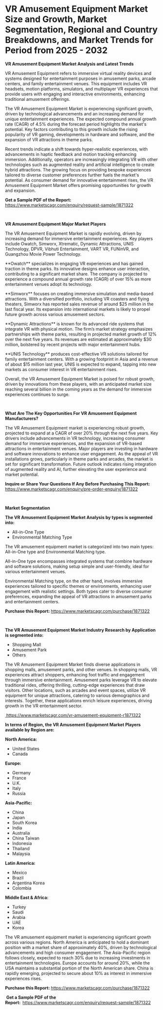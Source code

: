 <p><h1>VR Amusement Equipment Market Size and Growth, Market Segmentation, Regional and Country Breakdowns, and Market Trends for Period from 2025 -  2032</h1></p><p><strong>VR Amusement Equipment Market Analysis and Latest Trends</strong></p>
<p><p>VR Amusement Equipment refers to immersive virtual reality devices and systems designed for entertainment purposes in amusement parks, arcade centers, and family entertainment venues. This equipment includes VR headsets, motion platforms, simulators, and multiplayer VR experiences that provide users with engaging and interactive environments, enhancing traditional amusement offerings.</p><p>The VR Amusement Equipment Market is experiencing significant growth, driven by technological advancements and an increasing demand for unique entertainment experiences. The expected compound annual growth rate (CAGR) of 4.5% during the forecast period highlights the market's potential. Key factors contributing to this growth include the rising popularity of VR gaming, developments in hardware and software, and the expansion of VR attractions in theme parks.</p><p>Recent trends indicate a shift towards hyper-realistic experiences, with advancements in haptic feedback and motion tracking enhancing immersion. Additionally, operators are increasingly integrating VR with other technologies such as augmented reality and artificial intelligence to create hybrid attractions. The growing focus on providing bespoke experiences tailored to diverse customer preferences further fuels the market's potential. As consumer demand for innovative entertainment rises, the VR Amusement Equipment Market offers promising opportunities for growth and expansion.</p></p>
<p><strong>Get a Sample PDF of the Report:&nbsp;</strong> <a href="https://www.marketscagr.com/enquiry/request-sample/1871322?utm_campaign=3137&utm_medium=2&utm_source=Github&utm_content=ia&utm_term=12042025&utm_id=vr-amusement-equipment">https://www.marketscagr.com/enquiry/request-sample/1871322</a></p>
<p>&nbsp;</p>
<p><strong>VR Amusement Equipment Major Market Players</strong></p>
<p><p>The VR Amusement Equipment Market is rapidly evolving, driven by increasing demand for immersive entertainment experiences. Key players include Owatch, Simworx, Xtrematic, Dynamic Attractions, UNIS Technology, DPVR, Vibhuti Entertainment, VART VR, FUNinVR, and Guangzhou Movie Power Technology.</p><p>**Owatch** specializes in engaging VR experiences and has gained traction in theme parks. Its innovative designs enhance user interaction, contributing to a significant market share. The company is projected to experience a compound annual growth rate (CAGR) of over 15% as more entertainment venues adopt its technology.</p><p>**Simworx** focuses on creating immersive simulation and media-based attractions. With a diversified portfolio, including VR coasters and flying theaters, Simworx has reported sales revenue of around $25 million in the last fiscal year. Its expansion into international markets is likely to propel future growth across various amusement sectors.</p><p>**Dynamic Attractions** is known for its advanced ride systems that integrate VR with physical motion. The firm’s market strategy emphasizes partnerships with theme parks, resulting in projected market growth of 12% over the next five years. Its revenues are estimated at approximately $30 million, bolstered by recent projects with major entertainment hubs.</p><p>**UNIS Technology** produces cost-effective VR solutions tailored for family entertainment centers. With a growing footprint in Asia and a revenue of about $15 million last year, UNIS is expected to expand, tapping into new markets as consumer interest in VR entertainment rises.</p><p>Overall, the VR Amusement Equipment Market is poised for robust growth, driven by innovations from these players, with an anticipated market size reaching several billion in the coming years as the demand for immersive experiences continues to surge.</p></p>
<p>&nbsp;</p>
<p><strong>What Are The Key Opportunities For VR Amusement Equipment Manufacturers?</strong></p>
<p><p>The VR Amusement Equipment market is experiencing robust growth, projected to expand at a CAGR of over 20% through the next five years. Key drivers include advancements in VR technology, increasing consumer demand for immersive experiences, and the expansion of VR-based attractions in entertainment venues. Major players are investing in hardware and software innovations to enhance user engagement. As the appeal of VR installations grows, particularly in theme parks and arcades, the market is set for significant transformation. Future outlook indicates rising integration of augmented reality and AI, further elevating the user experience and market potential.</p></p>
<p><strong>Inquire or Share Your Questions If Any Before Purchasing This Report:</strong> <a href="https://www.marketscagr.com/enquiry/pre-order-enquiry/1871322?utm_campaign=3137&utm_medium=2&utm_source=Github&utm_content=ia&utm_term=12042025&utm_id=vr-amusement-equipment">https://www.marketscagr.com/enquiry/pre-order-enquiry/1871322</a></p>
<p>&nbsp;</p>
<p><strong>Market Segmentation</strong></p>
<p><strong>The VR Amusement Equipment Market Analysis by types is segmented into:</strong></p>
<p><ul><li>All-in-One Type</li><li>Environmental Matching Type</li></ul></p>
<p><p>The VR amusement equipment market is categorized into two main types: All-in-One type and Environmental Matching type. </p><p>All-in-One type encompasses integrated systems that combine hardware and software solutions, making setup simple and user-friendly, ideal for various entertainment venues. </p><p>Environmental Matching type, on the other hand, involves immersive experiences tailored to specific themes or environments, enhancing user engagement with realistic settings. Both types cater to diverse consumer preferences, expanding the appeal of VR attractions in amusement parks and entertainment centers.</p></p>
<p><strong>Purchase this Report:&nbsp;</strong><a href="https://www.marketscagr.com/purchase/1871322?utm_campaign=3137&utm_medium=2&utm_source=Github&utm_content=ia&utm_term=12042025&utm_id=vr-amusement-equipment">https://www.marketscagr.com/purchase/1871322</a></p>
<p>&nbsp;</p>
<p><strong>The VR Amusement Equipment Market Industry Research by Application is segmented into:</strong></p>
<p><ul><li>Shopping Mall</li><li>Amusement Park</li><li>Others</li></ul></p>
<p><p>The VR Amusement Equipment Market finds diverse applications in shopping malls, amusement parks, and other venues. In shopping malls, VR experiences attract shoppers, enhancing foot traffic and engagement through immersive entertainment. Amusement parks leverage VR to elevate traditional rides, offering thrilling, cutting-edge experiences that draw visitors. Other locations, such as arcades and event spaces, utilize VR equipment for unique attractions, catering to various demographics and interests. Together, these applications enrich leisure experiences, driving growth in the VR entertainment sector.</p></p>
<p><a href="https://www.marketscagr.com/vr-amusement-equipment-r1871322?utm_campaign=3137&utm_medium=2&utm_source=Github&utm_content=ia&utm_term=12042025&utm_id=vr-amusement-equipment">&nbsp;https://www.marketscagr.com/vr-amusement-equipment-r1871322</a></p>
<p><strong>In terms of Region, the VR Amusement Equipment Market Players available by Region are:</strong></p>
<p>
    <p> <strong> North America: </strong>
        <ul>
            <li>United States</li>
            <li>Canada</li>
        </ul>
        </p> 
    <p> <strong> Europe: </strong>
        <ul>
            <li>Germany</li>
            <li>France</li>
            <li>U.K.</li>
            <li>Italy</li>
            <li>Russia</li>
        </ul>
        </p> 
    <p> <strong> Asia-Pacific: </strong>
        <ul>
            <li>China</li>
            <li>Japan</li>
            <li>South Korea</li>
            <li>India</li>
            <li>Australia</li>
            <li>China Taiwan</li>
            <li>Indonesia</li>
            <li>Thailand</li>
            <li>Malaysia</li>
        </ul>
        </p> 
    <p> <strong> Latin America: </strong>
        <ul>
            <li>Mexico</li>
            <li>Brazil</li>
            <li>Argentina Korea</li>
            <li>Colombia</li>
        </ul>
        </p> 
    <p> <strong> Middle East & Africa: </strong>
        <ul>
            <li>Turkey</li>
            <li>Saudi</li>
            <li>Arabia</li>
            <li>UAE</li>
            <li>Korea</li>
        </ul>
    </p>
    </p>
<p><p>The VR amusement equipment market is experiencing significant growth across various regions. North America is anticipated to hold a dominant position with a market share of approximately 40%, driven by technological advancements and high consumer engagement. The Asia-Pacific region follows closely, expected to reach 30% due to increasing investments in entertainment technologies. Europe accounts for around 20%, while the USA maintains a substantial portion of the North American share. China is rapidly emerging, projected to secure about 10% as interest in immersive experiences rises.</p></p>
<p><strong>Purchase this Report: </strong><a href="https://www.marketscagr.com/purchase/1871322?utm_campaign=3137&utm_medium=2&utm_source=Github&utm_content=ia&utm_term=12042025&utm_id=vr-amusement-equipment">https://www.marketscagr.com/purchase/1871322</a></p>
<p>&nbsp;<strong>Get a Sample PDF of the Report:&nbsp;&nbsp;</strong><a href="https://www.marketscagr.com/enquiry/request-sample/1871322?utm_campaign=3137&utm_medium=2&utm_source=Github&utm_content=ia&utm_term=12042025&utm_id=vr-amusement-equipment">https://www.marketscagr.com/enquiry/request-sample/1871322</a></p>
<p><strong></strong></p>
<p><p></p><p></p><p></p></p>